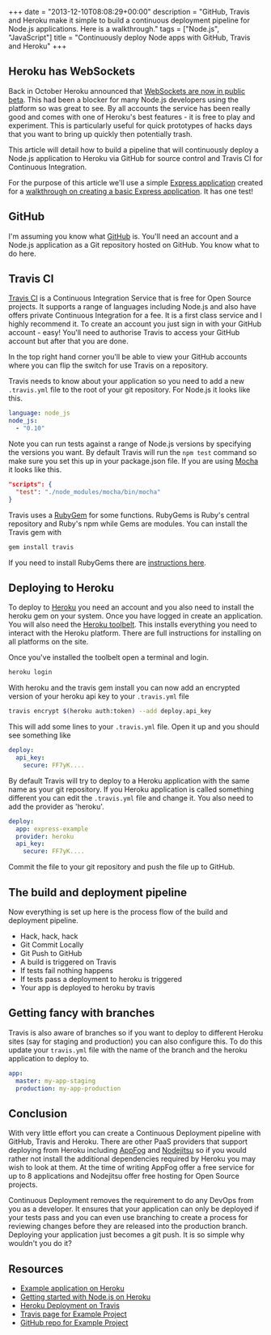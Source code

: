 +++
date = "2013-12-10T08:08:29+00:00"
description = "GitHub, Travis and Heroku make it simple to build a continuous deployment pipeline for Node.js applications. Here is a walkthrough."
tags = ["Node.js", "JavaScript"]
title = "Continuously deploy Node apps with GitHub, Travis and Heroku"
+++

## Heroku has WebSockets

Back in October Heroku announced that [WebSockets are now in public beta][14].
This had been a blocker for many Node.js developers using the platform so was
great to see. By all accounts the service has been really good and comes with
one of Heroku's best features - it is free to play and experiment. This is
particularly useful for quick prototypes of hacks days that you want to bring up
quickly then potentially trash.

This article will detail how to build a pipeline that will continuously deploy a
Node.js application to Heroku via GitHub for source control and Travis CI for
Continuous Integration.

For the purpose of this article we'll use a simple [Express application][2]
created for a [walkthrough on creating a basic Express application][3]. It has
one test!

## GitHub

I'm assuming you know what [GitHub][15] is. You'll need an account and a Node.js
application as a Git repository hosted on GitHub. You know what to do here.

## Travis CI

[Travis CI][16] is a Continuous Integration Service that is free for Open Source
projects. It supports a range of languages including Node.js and also have
offers private Continuous Integration for a fee. It is a first class service and
I highly recommend it. To create an account you just sign in with your GitHub
account - easy! You'll need to authorise Travis to access your GitHub account
but after that you are done.

In the top right hand corner you'll be able to view your GitHub accounts where
you can flip the switch for use Travis on a repository.

Travis needs to know about your application so you need to add a new
`.travis.yml` file to the root of your git repository. For Node.js it looks like
this.

```yaml
language: node_js
node_js:
  - "0.10"
```

Note you can run tests against a range of Node.js versions by specifying the
versions you want. By default Travis will run the `npm test` command so make
sure you set this up in your package.json file. If you are using [Mocha][4] it
looks like this.

```json
"scripts": {
  "test": "./node_modules/mocha/bin/mocha"
}
```

Travis uses a [RubyGem][7] for some functions. RubyGems is Ruby's central
repository and Ruby's npm while Gems are modules. You can install the Travis gem
with

```sh
gem install travis
```

If you need to install RubyGems there are [instructions here][8].

## Deploying to Heroku

To deploy to [Heroku][5] you need an account and you also need to install the
heroku gem on your system. Once you have logged in create an application. You
will also need the [Heroku toolbelt][6]. This installs everything you need to
interact with the Heroku platform. There are full instructions for installing on
all platforms on the site.

Once you've installed the toolbelt open a terminal and login.

```sh
heroku login
```

With heroku and the travis gem install you can now add an encrypted version of
your heroku api key to your `.travis.yml` file

```sh
travis encrypt $(heroku auth:token) --add deploy.api_key
```

This will add some lines to your `.travis.yml` file. Open it up and you should
see something like

```yaml
deploy:
  api_key:
    secure: FF7yK....
```

By default Travis will try to deploy to a Heroku application with the same name
as your git repository. If you Heroku application is called something different
you can edit the `.travis.yml` file and change it. You also need to add the
provider as 'heroku'.

```yaml
deploy:
  app: express-example
  provider: heroku
  api_key:
    secure: FF7yK....
```

Commit the file to your git repository and push the file up to GitHub.

## The build and deployment pipeline

Now everything is set up here is the process flow of the build and deployment
pipeline.

- Hack, hack, hack
- Git Commit Locally
- Git Push to GitHub
- A build is triggered on Travis
- If tests fail nothing happens
- If tests pass a deployment to heroku is triggered
- Your app is deployed to heroku by travis

## Getting fancy with branches

Travis is also aware of branches so if you want to deploy to different Heroku
sites (say for staging and production) you can also configure this. To do this
update your `travis.yml` file with the name of the branch and the heroku
application to deploy to.

```yaml
app:
  master: my-app-staging
  production: my-app-production
```

## Conclusion

With very little effort you can create a Continuous Deployment pipeline with
GitHub, Travis and Heroku. There are other PaaS providers that support deploying
from Heroku including [AppFog][17] and [Nodejitsu][18] so if you would rather
not install the additional dependencies required by Heroku you may wish to look
at them. At the time of writing AppFog offer a free service for up to 8
applications and Nodejitsu offer free hosting for Open Source projects.

Continuous Deployment removes the requirement to do any DevOps from you as a
developer. It ensures that your application can only be deployed if your tests
pass and you can even use branching to create a process for reviewing changes
before they are released into the production branch. Deploying your application
just becomes a git push. It is so simple why wouldn't you do it?

## Resources

- [Example application on Heroku][19]
- [Getting started with Node.js on Heroku][13]
- [Heroku Deployment on Travis][9]
- [Travis page for Example Project][10]
- [GitHub repo for Example Project][11]

[1]: https://blog.heroku.com/archives/2013/10/8/websockets-public-beta
[2]: https://github.com/shapeshed/express_example
[3]: /creating-a-basic-site-with-node-and-express/
[4]: http://visionmedia.github.io/mocha/
[5]: https://www.heroku.com/
[6]: https://toolbelt.heroku.com/
[7]: https://rubygems.org/
[8]: https://rubygems.org/pages/download
[9]: http://about.travis-ci.org/docs/user/deployment/heroku/
[10]: https://travis-ci.org/shapeshed/express_example
[11]: https://github.com/shapeshed/express_example
[12]: https://github.com/shapeshed/express_example/blob/master/Procfile
[13]: https://devcenter.heroku.com/articles/getting-started-with-nodejs
[14]: https://blog.heroku.com/archives/2013/10/8/websockets-public-beta
[15]: https://github.com
[16]: https://travis-ci.org/
[17]: https://www.appfog.com/
[18]: https://www.nodejitsu.com/
[19]: http://express-tutorial.herokuapp.com/

